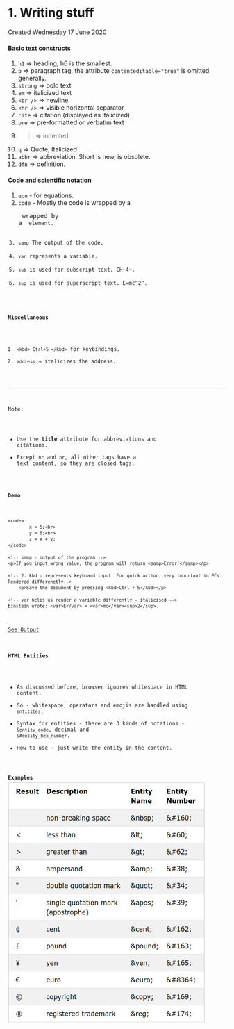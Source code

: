 # 1. Writing stuff
Created Wednesday 17 June 2020

#### Basic text constructs

1. ``h1`` ⇒ heading, h6 is the smallest.
2. ``p`` ⇒ paragraph tag, the attribute ``contenteditable="true"`` is omitted generally.
3. ``strong`` ⇒ bold text
4. ``em`` ⇒ italicized text
5. ``<br />`` ⇒ newline
6. ``<hr />`` ⇒ visible horizontal separator
7. ``cite`` ⇒ citation (displayed as italicized)
8. ``pre`` ⇒ pre-formatted or verbatim text
9. <blockquote cite=""> ⇒ indented
10. ``q`` ⇒ Quote, Italicized
11. ``abbr`` ⇒ abbreviation. Short is new, <acronym> is obsolete.
12. ``dfn`` ⇒ definition.


#### Code and scientific notation

1. ``eqn`` - for equations.
2. ``code`` - Mostly the code is wrapped by a <pre> wrapped by a <code> element.
3. ``samp`` The output of the code.
4. ``var`` represents a variable.
5. ``sub`` is used for subscript text. CH~4~.
6. ``sup`` is used for superscript text. E=mc^2^.


#### Miscellaneous

1. ``<kbd> Ctrl+S </kbd>`` for keybindings.
2. ``address`` ⇒ italicizes the address.


*****

Note:

* Use the **title** attribute for abbreviations and citations.
* Except ``hr`` and ``br``, all other tags have a text content, so they are closed tags.


#### Demo
	<code>
	        x = 5;<br>
	        y = 6;<br>
	        z = x + y;
	</code>
	
	<!-- samp - output of the program -->
	<p>If you input wrong value, the program will return <samp>Error!</samp></p>
	
	<!-- 2. kbd - represents keyboard input: For quick action, very important in PCs Rendered differenetly-->
	    <p>Save the document by pressing <kbd>Ctrl + S</kbd></p>
	
	<!-- var helps us render a variable differently - italicised -->
	Einstein wrote: <var>E</var> = <var>mc</var><sup>2</sup>.

[See Output](./1._Writing_stuff/output.html)

#### HTML Entities

* As discussed before, browser ignores whitespace in HTML content.
* So - whitespace, operators and emojis are handled using ``entitites``.
* Syntax for entities - there are 3 kinds of notations - ``&entity_code``, decimal and ``&#entity_hex_number``.
* How to use - just write the entity in the content.

**Examples**
![](./1._Writing_stuff/pasted_image.png)

